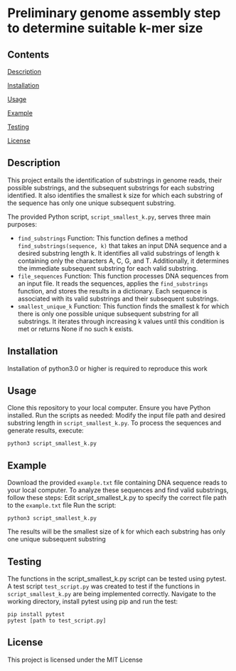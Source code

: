 # Preliminary genome assembly step to determine suitable k-mer size
## Contents
[Description](##Description)

[Installation](##Installation)

[Usage](##Usage)

[Example](##Example)

[Testing](##Testing)

[License](##License)

## Description
This project entails the identification of substrings in genome reads, their possible substrings, and the subsequent substrings for each substring identified. It also identifies the smallest k size for which each substring of the sequence has only one unique subsequent substring.

The provided Python script, `script_smallest_k.py`, serves three main purposes:
* `find_substrings` Function: This function defines a method `find_substrings(sequence, k)` that takes an input DNA sequence and a desired substring length k. It identifies all valid substrings of length k containing only the characters A, C, G, and T. Additionally, it determines the immediate subsequent substring for each valid substring.
* `file_sequences` Function: This function processes DNA sequences from an input file. It reads the sequences, applies the `find_substrings` function, and stores the results in a dictionary. Each sequence is associated with its valid substrings and their subsequent substrings.
* `smallest_unique_k` Function: This function finds the smallest k for which there is only one possible unique subsequent substring for all substrings. It iterates through increasing k values until this condition is met or returns None if no such k exists.

## Installation
Installation of python3.0 or higher is required to reproduce this work

## Usage
Clone this repository to your local computer.
Ensure you have Python installed.
Run the scripts as needed:
Modify the input file path and desired substring length in `script_smallest_k.py`.
To process the sequences and generate results, execute:
```
python3 script_smallest_k.py
```

## Example
Download the provided `example.txt` file containing DNA sequence reads to your local computer. To analyze these sequences and find valid substrings, follow these steps:
Edit script_smallest_k.py to specify the correct file path to the `example.txt` file
Run the script: 
```
python3 script_smallest_k.py
```
The results will be the smallest size of k for which each substring has only one unique subsequent substring

## Testing
The functions in the script_smallest_k.py script can be tested using pytest. A test script `test_script.py` was created to test if the functions in `script_smallest_k.py` are being implemented correctly.
Navigate to the working directory, install pytest using pip and run the test: 
```
pip install pytest
pytest [path to test_script.py]
```

## License
This project is licensed under the MIT License
